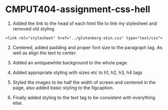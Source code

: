 # CMPUT404-assignment-css-hell

1. Added the link to the head of each html file to link my stylesheet and removed old styling

`<link rel="stylesheet" href="../glutenberg-skin.css" type="text/css">`

2. Centered, added padding and proper font size to the paragraph tag. As well as align the text to center.

3. Added an antiquewhite background to the whole page.

4. Added appropriate styling with sizes etc to h1, h2, h3, h4 tags

5. Styled the images to be half the width of screen and centered in the page, also added basic styling to the figcaption.

6. Finally added styling to the text tag to be consistent with everything else.